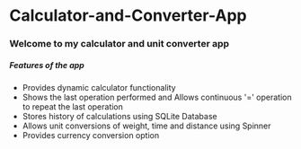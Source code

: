 # Calculator-and-Converter-App

<h3> Welcome to my calculator and unit converter app </h3>

<h5> Features of the app </h5>

<ul>

<li> Provides dynamic calculator functionality </li>

<li> Shows the last operation performed and Allows continuous '=' operation to repeat the last operation </li>

<li> Stores history of calculations using SQLite Database </li>

<li> Allows unit conversions of weight, time and distance using Spinner </li>

<li> Provides currency conversion option </li>
<ul>
